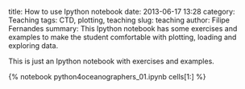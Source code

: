 title: How to use Ipython notebook
date:  2013-06-17 13:28
category: Teaching
tags: CTD, plotting, teaching
slug: teaching
author: Filipe Fernandes
summary:  This Ipython notebook has some exercises and examples to make the student comfortable with plotting, loading and exploring data.

This is just an Ipython notebook with exercises and examples.

{% notebook python4oceanographers_01.ipynb cells[1:] %}

